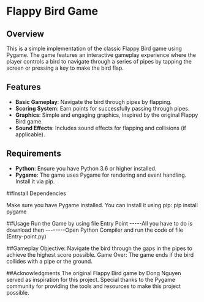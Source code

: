 # Flappy Bird Game

## Overview

This is a simple implementation of the classic Flappy Bird game using Pygame. The game features an interactive gameplay experience where the player controls a bird to navigate through a series of pipes by tapping the screen or pressing a key to make the bird flap.

## Features

- **Basic Gameplay**: Navigate the bird through pipes by flapping.
- **Scoring System**: Earn points for successfully passing through pipes.
- **Graphics**: Simple and engaging graphics, inspired by the original Flappy Bird game.
- **Sound Effects**: Includes sound effects for flapping and collisions (if applicable).

## Requirements

- **Python**: Ensure you have Python 3.6 or higher installed.
- **Pygame**: The game uses Pygame for rendering and event handling. Install it via pip.

##Install Dependencies

Make sure you have Pygame installed. You can install it using pip:  pip install pygame

##Usage
Run the Game by using file Entry Point 
-----All you have to do is download then
--------Open Python Compiler and run the code of file (Entry-point.py)

##Gameplay
Objective: Navigate the bird through the gaps in the pipes to achieve the highest score possible.
Game Over: The game ends if the bird collides with a pipe or the ground.

##Acknowledgments
The original Flappy Bird game by Dong Nguyen served as inspiration for this project.
Special thanks to the Pygame community for providing the tools and resources to make this project possible.

